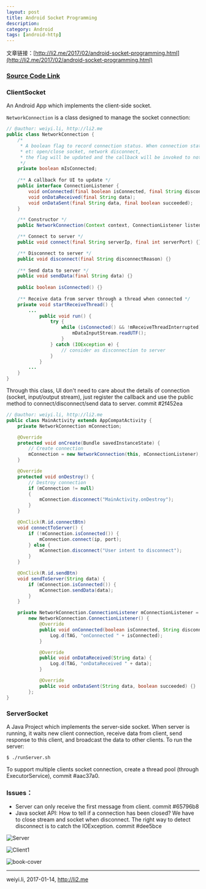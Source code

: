 ```yaml
---
layout: post
title: Android Socket Programming
description: 
category: Android
tags: [android-http]
---
```



文章链接：[http://li2.me/2017/02/android-socket-programming.html](http://li2.me/2017/02/android-socket-programming.html)


### [Source Code Link](https://github.com/li2/Learning_Android_Open_Source/tree/master/Socket)

### ClientSocket

An Android App which implements the client-side socket.

`NetworkConnection` is a class designed to manage the socket connection:

```java
// @author: weiyi.li, http://li2.me
public class NetworkConnection {
    /*
     * A boolean flag to record connection status. When connection status changed,
     * et: open/close socket, network disconnect,
     * the flag will be updated and the callback will be invoked to notify UI.
     */
    private boolean mIsConnected;
    
    /** A callback for UI to update */
    public interface ConnectionListener {
        void onConnected(final boolean isConnected, final String disconnectReason);
        void onDataReceived(final String data);
        void onDataSent(final String data, final boolean succeeded);
    }

    /** Constructor */
    public NetworkConnection(Context context, ConnectionListener listener) {}

    /** Connect to server */
    public void connect(final String serverIp, final int serverPort) {}

    /** Disconnect to server */
    public void disconnect(final String disconnectReason) {}
    
    /** Send data to server */
    public void sendData(final String data) {}
    
    public boolean isConnected() {}
    
    /** Receive data from server through a thread when connected */
    private void startReceiveThread() {
        ...
            public void run() {
                try {
                    while (isConnected() && !mReceiveThreadInterrupted) {
                        mDataInputStream.readUTF();
                    }
                } catch (IOException e) {
                    // consider as disconnection to server
                }
            }
        ...
    }
}

```

Through this class, UI don't need to care about the details of connection (socket, input/output stream), just register the callback and use the public method to connect/disconnect/send data to server. commit #2f452ea

```java
// @author: weiyi.li, http://li2.me
public class MainActivity extends AppCompatActivity {
    private NetworkConnection mConnection;

    @Override
    protected void onCreate(Bundle savedInstanceState) {
        // Create connection
        mConnection = new NetworkConnection(this, mConnectionListener);
    }

    @Override
    protected void onDestroy() {
        // Destroy connection
        if (mConnection != null)
        {
            mConnection.disconnect("MainActivity.onDestroy");
        }
    }

    @OnClick(R.id.connectBtn)
    void connectToServer() {
        if (!mConnection.isConnected()) {
            mConnection.connect(ip, port);
        } else {
            mConnection.disconnect("User intent to disconnect");
        }
    }

    @OnClick(R.id.sendBtn)
    void sendToServer(String data) {
        if (mConnection.isConnected()) {
            mConnection.sendData(data);
        }
    }

    private NetworkConnection.ConnectionListener mConnectionListener =
        new NetworkConnection.ConnectionListener() {
            @Override
            public void onConnected(boolean isConnected, String disconnectReason) {
                Log.d(TAG, "onConnected " + isConnected);
            }

            @Override
            public void onDataReceived(String data) {
                Log.d(TAG, "onDataReceived " + data);
            }

            @Override
            public void onDataSent(String data, boolean succeeded) {}
        };
}
```


### ServerSocket

A Java Project which implements the server-side socket. When server is running, it waits new client connection, receive data from client, send response to this client, and broadcast the data to other clients. To run the server:

```sh
$ ./runServer.sh
```

To support multiple clients socket connection, create a thread pool (through ExecutorService), commit #aac37a0. 


### Issues：

- Server can only receive the first message from client. commit #65796b8
- Java socket API: How to tell if a connection has been closed? We have to close stream and socket when disconnect. The right way to detect disconnect is to catch the IOException. commit #dee5bce


![Server](/assets/img/android/DemoServerSocket.png)

![Client1](/assets/img/android/DemoClientSocket1.png)

![book-cover](/assets/img/android/DemoClientSocket2.png)

------

weiyi.li, 2017-01-14, http://li2.me